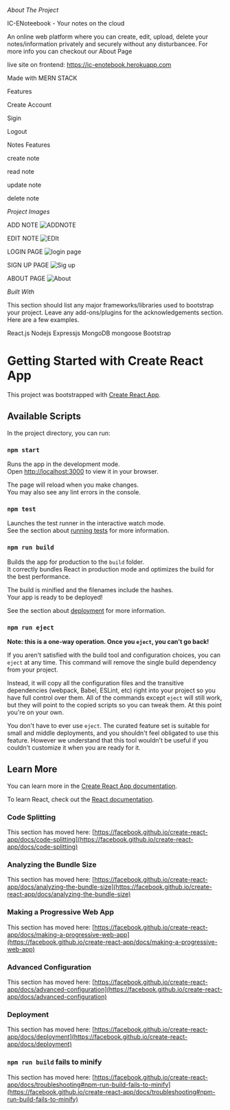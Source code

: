 *About The Project*

IC-ENoteebook - Your notes on the cloud

An online web platform where you can create, edit, upload, delete your notes/information privately and securely without any disturbancee. For more info you can checkout our About Page

live site on frontend: https://ic-enotebook.herokuapp.com  


Made with MERN STACK

Features

Create Account

Sigin

Logout



Notes Features

create note

read note

update note

delete note

*Project Images*

ADD NOTE
![ADDNOTE](https://user-images.githubusercontent.com/93236799/179958622-d0ca933b-2d8b-4157-968b-03ccbe113dcd.jpg)

EDIT NOTE
![EDIt ](https://user-images.githubusercontent.com/93236799/179958783-e585b498-3398-4706-a80b-1afdb7bef0aa.jpg)

LOGIN PAGE
![login page](https://user-images.githubusercontent.com/93236799/179958860-c1318c43-eb25-4afc-acde-57bd48e30f51.jpg)


SIGN UP PAGE
![Sig up](https://user-images.githubusercontent.com/93236799/179958922-85270ec0-41f4-4c75-bf11-06906d3abf52.jpg)

ABOUT PAGE
![About](https://user-images.githubusercontent.com/93236799/179959005-784c3be0-3bbe-4e40-b261-25ed4c1cade7.jpg)


*Built With*

This section should list any major frameworks/libraries used to bootstrap your project. Leave any add-ons/plugins for the acknowledgements section. Here are a few examples.

React.js
Nodejs
Expressjs
MongoDB
mongoose
Bootstrap


# Getting Started with Create React App

This project was bootstrapped with [Create React App](https://github.com/facebook/create-react-app).

## Available Scripts

In the project directory, you can run:

### `npm start`

Runs the app in the development mode.\
Open [http://localhost:3000](http://localhost:3000) to view it in your browser.

The page will reload when you make changes.\
You may also see any lint errors in the console.

### `npm test`

Launches the test runner in the interactive watch mode.\
See the section about [running tests](https://facebook.github.io/create-react-app/docs/running-tests) for more information.

### `npm run build`

Builds the app for production to the `build` folder.\
It correctly bundles React in production mode and optimizes the build for the best performance.

The build is minified and the filenames include the hashes.\
Your app is ready to be deployed!

See the section about [deployment](https://facebook.github.io/create-react-app/docs/deployment) for more information.

### `npm run eject`

**Note: this is a one-way operation. Once you `eject`, you can't go back!**

If you aren't satisfied with the build tool and configuration choices, you can `eject` at any time. This command will remove the single build dependency from your project.

Instead, it will copy all the configuration files and the transitive dependencies (webpack, Babel, ESLint, etc) right into your project so you have full control over them. All of the commands except `eject` will still work, but they will point to the copied scripts so you can tweak them. At this point you're on your own.

You don't have to ever use `eject`. The curated feature set is suitable for small and middle deployments, and you shouldn't feel obligated to use this feature. However we understand that this tool wouldn't be useful if you couldn't customize it when you are ready for it.

## Learn More

You can learn more in the [Create React App documentation](https://facebook.github.io/create-react-app/docs/getting-started).

To learn React, check out the [React documentation](https://reactjs.org/).

### Code Splitting

This section has moved here: [https://facebook.github.io/create-react-app/docs/code-splitting](https://facebook.github.io/create-react-app/docs/code-splitting)

### Analyzing the Bundle Size

This section has moved here: [https://facebook.github.io/create-react-app/docs/analyzing-the-bundle-size](https://facebook.github.io/create-react-app/docs/analyzing-the-bundle-size)

### Making a Progressive Web App

This section has moved here: [https://facebook.github.io/create-react-app/docs/making-a-progressive-web-app](https://facebook.github.io/create-react-app/docs/making-a-progressive-web-app)

### Advanced Configuration

This section has moved here: [https://facebook.github.io/create-react-app/docs/advanced-configuration](https://facebook.github.io/create-react-app/docs/advanced-configuration)

### Deployment

This section has moved here: [https://facebook.github.io/create-react-app/docs/deployment](https://facebook.github.io/create-react-app/docs/deployment)

### `npm run build` fails to minify

This section has moved here: [https://facebook.github.io/create-react-app/docs/troubleshooting#npm-run-build-fails-to-minify](https://facebook.github.io/create-react-app/docs/troubleshooting#npm-run-build-fails-to-minify)
